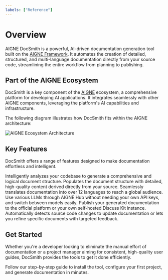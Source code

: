 ```yaml
---
labels: ["Reference"]
---
```


# Overview

AIGNE DocSmith is a powerful, AI-driven documentation generation tool built on the [AIGNE Framework](https://www.aigne.io/en/framework). It automates the creation of detailed, structured, and multi-language documentation directly from your source code, streamlining the entire workflow from planning to publishing.

## Part of the AIGNE Ecosystem

DocSmith is a key component of the [AIGNE](https://www.aigne.io) ecosystem, a comprehensive platform for developing AI applications. It integrates seamlessly with other AIGNE components, leveraging the platform's AI capabilities and infrastructure.

The following diagram illustrates how DocSmith fits within the AIGNE architecture:

![AIGNE Ecosystem Architecture](https://docsmith.aigne.io/image-bin/uploads/def424c20bbdb3c77483894fe0e22819.png)

## Key Features

DocSmith offers a range of features designed to make documentation effortless and intelligent.

<x-cards data-columns="3">
  <x-card data-title="Automated Structure Planning" data-icon="lucide:file-cog">
    Intelligently analyzes your codebase to generate a comprehensive and logical document structure.
  </x-card>
  <x-card data-title="AI-Powered Content Generation" data-icon="lucide:bot">
    Populates the document structure with detailed, high-quality content derived directly from your source.
  </x-card>
  <x-card data-title="Multi-Language Support" data-icon="lucide:languages">
    Seamlessly translates documentation into over 12 languages to reach a global audience.
  </x-card>
  <x-card data-title="AIGNE Hub Integration" data-icon="lucide:plug-zap">
    Use various LLMs through AIGNE Hub without needing your own API keys, and switch between models easily.
  </x-card>
  <x-card data-title="Discuss Kit Publishing" data-icon="lucide:send">
    Publish your generated documentation to the official platform or your own self-hosted Discuss Kit instance.
  </x-card>
  <x-card data-title="Intelligent Updates" data-icon="lucide:git-pull-request-arrow">
    Automatically detects source code changes to update documentation or lets you refine specific documents with targeted feedback.
  </x-card>
</x-cards>

## Get Started

Whether you're a developer looking to eliminate the manual effort of documentation or a project manager aiming for consistent, high-quality user guides, DocSmith provides the tools to get it done efficiently.

<x-card data-title="Next: Getting Started" data-href="/getting-started" data-icon="lucide:arrow-right-circle" data-cta="Start the guide">
  Follow our step-by-step guide to install the tool, configure your first project, and generate documentation in minutes.
</x-card>